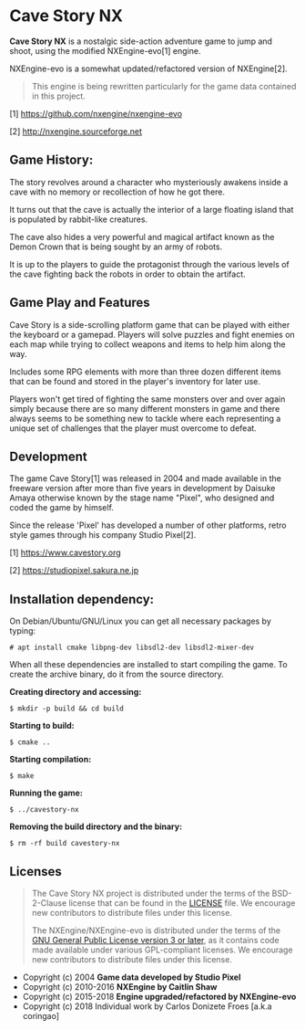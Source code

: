 Cave Story NX
=============

**Cave Story NX** is a nostalgic side-action adventure game to jump and shoot,
using the modified NXEngine-evo[1] engine.

NXEngine-evo is a somewhat updated/refactored version of NXEngine[2].

> This engine is being rewritten particularly for the game data contained
> in this project.

[1] https://github.com/nxengine/nxengine-evo

[2] http://nxengine.sourceforge.net

**Game History:**
-----------------

The story revolves around a character who mysteriously awakens inside
a cave with no memory or recollection of how he got there.

It turns out that the cave is actually the interior of a large floating island
that is populated by rabbit-like creatures.

The cave also hides a very powerful and magical artifact known
as the Demon Crown that is being sought by an army of robots.

It is up to the players to guide the protagonist through the various levels of
the cave fighting back the robots in order to obtain the artifact.

**Game Play and Features**
--------------------------

Cave Story is a side-scrolling platform game that can be played with either
the keyboard or a gamepad. Players will solve puzzles and fight enemies on each
map while trying to collect weapons and items to help him along the way.

Includes some RPG elements with more than three dozen different items
that can be found and stored in the player's inventory for later use.

Players won't get tired of fighting the same monsters over and over again
simply because there are so many different monsters in game and there always
seems to be something new to tackle where each representing a unique set of
challenges that the player must overcome to defeat.

**Development**
---------------

The game Cave Story[1] was released in 2004 and made available in the freeware
version after more than five years in development by Daisuke Amaya otherwise
known by the stage name "Pixel", who designed and coded the game by himself.

Since the release 'Pixel' has developed a number of other platforms,
retro style games through his company Studio Pixel[2].

[1] https://www.cavestory.org

[2] https://studiopixel.sakura.ne.jp

**Installation dependency:**
----------------------------

On Debian/Ubuntu/GNU/Linux you can get all necessary packages by typing:

    # apt install cmake libpng-dev libsdl2-dev libsdl2-mixer-dev

When all these dependencies are installed to start compiling the game.
To create the archive binary, do it from the source directory.

**Creating directory and accessing:**

    $ mkdir -p build && cd build

**Starting to build:**

    $ cmake ..

**Starting compilation:**

    $ make

**Running the game:**

    $ ../cavestory-nx

**Removing the build directory and the binary:**

    $ rm -rf build cavestory-nx

**Licenses**
------------

> The Cave Story NX project is distributed under the terms of the BSD-2-Clause
> license that can be found in the [LICENSE](LICENSE) file. 
> We encourage new contributors to distribute files under this license.
>
> The NXEngine/NXEngine-evo is distributed under the terms
> of the [GNU General Public License version 3 or later](src/LICENSE.GPLv3),
> as it contains code made available under various GPL-compliant licenses.
> We encourage new contributors to distribute files under this license.

* Copyright (c) 2004 **Game data developed by Studio Pixel**
* Copyright (c) 2010-2016 **NXEngine by Caitlin Shaw**
* Copyright (c) 2015-2018 **Engine upgraded/refactored by NXEngine-evo**
* Copyright (c) 2018 Individual work by Carlos Donizete Froes [a.k.a coringao]

